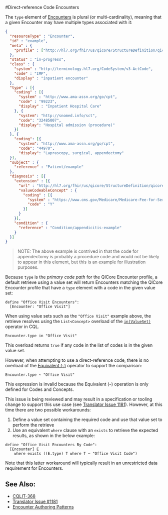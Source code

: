 #Direct-reference Code Encounters

The `type` element of [Encounters](http://hl7.org/fhir/us/qicore/StructureDefinition-qicore-encounter-definitions.html#key_Encounter.type) is plural (or multi-cardinality), meaning that a given Encounter may have multiple types associated with it:

```json
{
  "resourceType" : "Encounter",
  "id" : "example",
  "meta" : {
    "profile" : ["http://hl7.org/fhir/us/qicore/StructureDefinition/qicore-encounter"]
  },
  "status" : "in-progress",
  "class" : {
    "system" : "http://terminology.hl7.org/CodeSystem/v3-ActCode",
    "code" : "IMP",
    "display" : "inpatient encounter"
  },
  "type" : [{
    "coding" : [{
      "system" : "http://www.ama-assn.org/go/cpt",
      "code" : "99223",
      "display" : "Inpatient Hospital Care"
    }, {
      "system": "http://snomed.info/sct",
      "code": "32485007",
      "display": "Hospital admission (procedure)"
    }]
  }, {
    "coding": [{
      "system": "http://www.ama-assn.org/go/cpt",
      "code": "44970",
      "display": "Laprascopy, surgical, appendectomy"
  }],
  "subject" : {
    "reference" : "Patient/example"
  },
  "diagnosis" : [{
    "extension" : [{
      "url" : "http://hl7.org/fhir/us/qicore/StructureDefinition/qicore-encounter-diagnosisPresentOnAdmission",
      "valueCodeableConcept" : {
        "coding" : [{
          "system" : "https://www.cms.gov/Medicare/Medicare-Fee-for-Service-Payment/HospitalAcqCond/Coding",
          "code" : "Y"
        }]
      }
    }],
    "condition" : {
      "reference" : "Condition/appendicitis-example"
    }
  }]
}
```

> NOTE: The above example is contrived in that the code for appendectomy is probably a procedure code and would not be likely to appear in this element, but this is an example for illustration purposes.

Because `type` is the _primary code path_ for the QICore Encounter profile, a default retrieve using a value set will return Encounters matching the QICore Encounter profile that have a `type` element with a code in the given value set:

```cql
define "Office Visit Encounters":
  [Encounter: "Office Visit"]
```

When using value sets such as the `"Office Visit"` example above, the retrieve resolves using the `List<Concept>` overload of the [`in(ValueSet)`](https://cql.hl7.org/09-b-cqlreference.html#in-valueset) operator in CQL. 

```cql
Encounter.type in "Office Visit"
```

This overload returns `true` if any code in the list of codes is in the given value set.

However, when attempting to use a direct-reference code, there is no overload of the [Equivalent (`~`)](https://cql.hl7.org/09-b-cqlreference.html#equivalent) operator to support the comparison:

```cql
Encounter.type ~ "Office Visit"
```

This expression is invalid because the Equivalent (`~`) operation is only defined for Codes and Concepts.

This issue is being reviewed and may result in a specification or tooling change to support this use case (see [Translator Issue 1181](https://github.com/cqframework/clinical_quality_language/issues/1181)). However, at this time there are two possible workarounds:

1. Define a value set containing the required code and use that value set to perform the retrieve
2. Use an equivalent `where` clause with an `exists` to retrieve the expected results, as shown in the below example:

```cql
define "Office Visit Encounters By Code":
  [Encounter] E
    where exists ((E.type) T where T ~ "Office Visit Code")
```

Note that this latter workaround will typically result in an unrestricted data requirement for Encounters.

## See Also:
* [CQLIT-368](https://oncprojectracking.healthit.gov/support/browse/CQLIT-368)
* [Translator Issue #1181](https://github.com/cqframework/clinical_quality_language/issues/1181)
* [Encounter Authoring Patterns](https://github.com/cqframework/CQL-Formatting-and-Usage-Wiki/wiki/Authoring-Patterns---QICore-v4.1.1#accessing-encounters-with-a-direct-reference-code)
